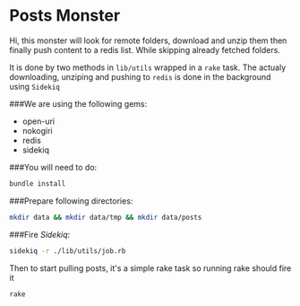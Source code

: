 # Posts Monster

Hi, this monster will look for remote folders, download and unzip them then finally push content to a redis list. While skipping already fetched folders.

It is done by two methods in `lib/utils` wrapped in a `rake` task. The actualy downloading, unziping and pushing to `redis` is done in the background using `Sidekiq`

###We are using the following gems:

- open-uri
- nokogiri
- redis
- sidekiq

###You will need to do:

```bash
bundle install
```

###Prepare following directories:

```bash
mkdir data && mkdir data/tmp && mkdir data/posts
```

###Fire *Sidekiq*:

```bash
sidekiq -r ./lib/utils/job.rb
```

Then to start pulling posts, it's a simple rake task so running rake should fire it

```bash
rake
```